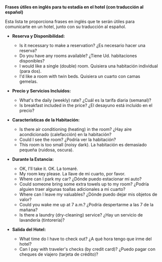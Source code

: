

**Frases útiles en inglés para tu estadía en el hotel (con traducción al español)**

Esta lista te proporciona frases en inglés que te serán útiles para comunicarte en un hotel, junto con su traducción al español.

*   **Reserva y Disponibilidad:**

    *   Is it necessary to make a reservation?   ¿Es necesario hacer una reserva?
    *   Do you have any rooms available?   ¿Tiene Ud. habitaciones disponibles?
    *   I would like a single (double) room.   Quisiera una habitación individual (para dos).
    *   I'd like a room with twin beds.   Quisiera un cuarto con camas gemelas.

*   **Precio y Servicios Incluidos:**

    *   What's the daily (weekly) rate?   ¿Cuál es la tarifa diaria (semanal)?
    *   Is breakfast included in the price?   ¿El desayuno está incluído en el precio?

*   **Características de la Habitación:**

    *   Is there air conditioning (heating) in the room?   ¿Hay aire acondicionado (calefacción) en la habitación?
    *   Could I see the room?   ¿Podría ver la habitación?
    *   This room is too small (noisy dark).   La habitación es demasiado pequeña (ruidosa, oscura).

*   **Durante la Estancia:**

    *   OK, I'll take it.   OK. La tomaré.
    *   My room key please.   La llave de mi cuarto, por favor.
    *   Where can I park my car?   ¿Dónde puedo estacionar mi auto?
    *   Could someone bring some extra towels up to my room?   ¿Podría alguien traer algunas toallas adicionales a mi cuarto?
    *   Where can I leave my valuables?   ¿Dónde puedo dejar mis objetos de valor?
    *   Could you wake me up at 7 a.m.?   ¿Podría despertarme a las 7 de la mañana?
    *   Is there a laundry (dry-cleaning) service?   ¿Hay un servicio de lavandería (tintorería)?

*   **Salida del Hotel:**

    *   What time do I have to check out?   ¿A qué hora tengo que irme del hotel?
    *   Can I pay with traveler's checks (by credit card)?   ¿Puedo pagar con cheques de viajero (tarjeta de crédito)?

